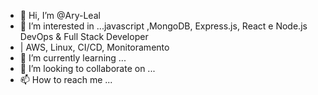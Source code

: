 - 👋 Hi, I’m @Ary-Leal
- 👀 I’m interested in ...javascript ,MongoDB, Express.js, React e Node.js DevOps & Full Stack Developer
- | AWS, Linux, CI/CD, Monitoramento
- 🌱 I’m currently learning ...
- 💞️ I’m looking to collaborate on ...
- 📫 How to reach me ...

<!---
Ary-Leal/Ary-Leal is a ✨ special ✨ repository because its `README.md` (this file) appears on your GitHub profile.
You can click the Preview link to take a look at your changes.
--->
